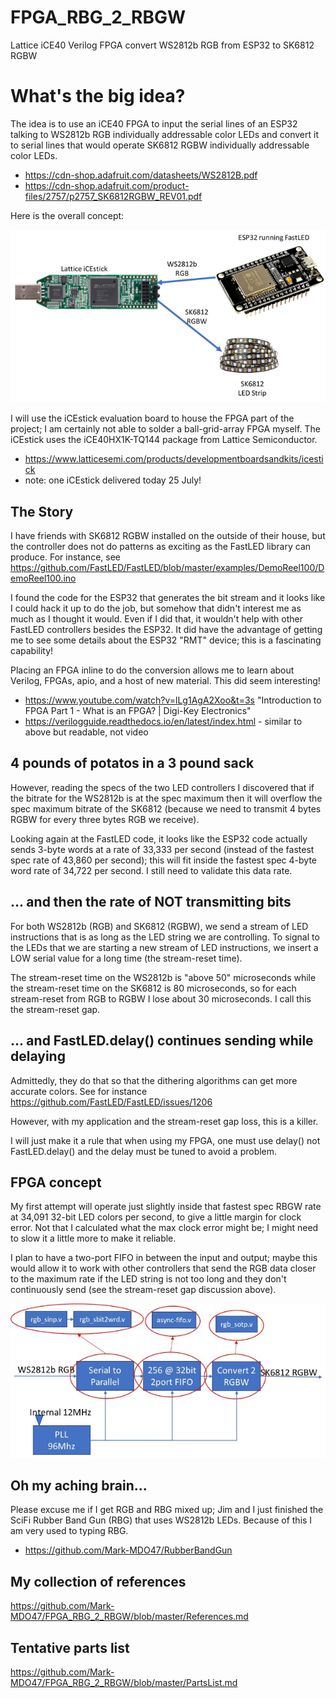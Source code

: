 # FPGA_RBG_2_RBGW

Lattice iCE40 Verilog FPGA convert WS2812b RGB from ESP32 to SK6812 RGBW

# What's the big idea?

The idea is to use an iCE40 FPGA to input the serial lines of an ESP32 talking to WS2812b RGB individually addressable color LEDs and convert it to serial lines that would operate SK6812 RGBW individually addressable color LEDs.
* https://cdn-shop.adafruit.com/datasheets/WS2812B.pdf
* https://cdn-shop.adafruit.com/product-files/2757/p2757_SK6812RGBW_REV01.pdf

Here is the overall concept:

![alt text](https://github.com/Mark-MDO47/FPGA_RBG_2_RBGW/blob/master/images/Concept_649x351.jpg "Overall Concept for FPGA_RBT_2_RBGW")

I will use the iCEstick evaluation board to house the FPGA part of the project; I am certainly not able to solder a ball-grid-array FPGA myself. The iCEstick uses the iCE40HX1K-TQ144 package from Lattice Semiconductor.
* https://www.latticesemi.com/products/developmentboardsandkits/icestick
* note: one iCEstick delivered today 25 July!

## The Story

I have friends with SK6812 RGBW installed on the outside of their house, but the controller does not do patterns as exciting as the FastLED library can produce. For instance, see https://github.com/FastLED/FastLED/blob/master/examples/DemoReel100/DemoReel100.ino

I found the code for the ESP32 that generates the bit stream and it looks like I could hack it up to do the job, but somehow that didn't interest me as much as I thought it would. Even if I did that, it wouldn't help with other FastLED controllers besides the ESP32. It did have the advantage of getting me to see some details about the ESP32 "RMT" device; this is a fascinating capability!

Placing an FPGA inline to do the conversion allows me to learn about Verilog, FPGAs, apio, and a host of new material. This did seem interesting!
* https://www.youtube.com/watch?v=lLg1AgA2Xoo&t=3s "Introduction to FPGA Part 1 - What is an FPGA? | Digi-Key Electronics"
* https://verilogguide.readthedocs.io/en/latest/index.html - similar to above but readable, not video 

## 4 pounds of potatos in a 3 pound sack

However, reading the specs of the two LED controllers I discovered that if the bitrate for the WS2812b is at the spec maximum then it will overflow the spec maximum bitrate of the SK6812 (because we need to transmit 4 bytes RGBW for every three bytes RGB we receive).

Looking again at the FastLED code, it looks like the ESP32 code actually sends 3-byte words at a rate of 33,333 per second (instead of the fastest spec rate of 43,860 per second); this will fit inside the fastest spec 4-byte word rate of 34,722 per second. I still need to validate this data rate.

## ... and then the rate of NOT transmitting bits

For both WS2812b (RGB) and SK6812 (RGBW), we send a stream of LED instructions that is as long as the LED string we are controlling. To signal to the LEDs that we are starting a new stream of LED instructions, we insert a LOW serial value for a long time (the stream-reset time).

The stream-reset time on the WS2812b is "above 50" microseconds while the stream-reset time on the SK6812 is 80 microseconds, so for each stream-reset from RGB to RGBW I lose about 30 microseconds. I call this the stream-reset gap.

## ... and FastLED.delay() continues sending while delaying

Admittedly, they do that so that the dithering algorithms can get more accurate colors. See for instance https://github.com/FastLED/FastLED/issues/1206

However, with my application and the stream-reset gap loss, this is a killer.

I will just make it a rule that when using my FPGA, one must use delay() not FastLED.delay() and the delay must be tuned to avoid a problem.

## FPGA concept

My first attempt will operate just slightly inside that fastest spec RBGW rate at 34,091 32-bit LED colors per second, to give a little margin for clock error. Not that I calculated what the max clock error might be; I might need to slow it a little more to make it reliable.

I plan to have a two-port FIFO in between the input and output; maybe this would allow it to work with other controllers that send the RGB data closer to the maximum rate if the LED string is not too long and they don't continuously send (see the stream-reset gap discussion above).

![alt text](https://github.com/Mark-MDO47/FPGA_RBG_2_RBGW/blob/master/images/Concept_FPGA_scaled.jpg "FPGA Concept for FPGA_RBT_2_RBGW")

## Oh my aching brain...

Please excuse me if I get RGB and RBG mixed up; Jim and I just finished the SciFi Rubber Band Gun (RBG) that uses WS2812b LEDs. Because of this I am very used to typing RBG.
* https://github.com/Mark-MDO47/RubberBandGun

## My collection of references

https://github.com/Mark-MDO47/FPGA_RBG_2_RBGW/blob/master/References.md

## Tentative parts list

https://github.com/Mark-MDO47/FPGA_RBG_2_RBGW/blob/master/PartsList.md

